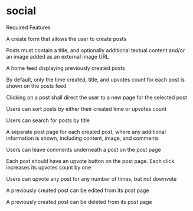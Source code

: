 # social

Required Features

A create form that allows the user to create posts

Posts must contain a title, and optionally additional textual content and/or an image added as an external image URL

A home feed displaying previously created posts

By default, only the time created, title, and upvotes count for each post is shown on the posts feed

Clicking on a post shall direct the user to a new page for the selected post

Users can sort posts by either their created time or upvotes count

Users can search for posts by title

A separate post page for each created post, where any additional information is shown, including content, image, and comments

Users can leave comments underneath a post on the post page

Each post should have an upvote button on the post page. Each click increases its upvotes count by one

Users can upvote any post for any number of times, but not downvote

A previously created post can be edited from its post page

A previously created post can be deleted from its post page
